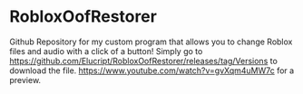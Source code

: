 # RobloxOofRestorer
Github Repository for my custom program that allows you to change Roblox files and audio with a click of a button!
Simply go to https://github.com/Elucript/RobloxOofRestorer/releases/tag/Versions to download the file.
https://www.youtube.com/watch?v=gvXqm4uMW7c for a preview.
